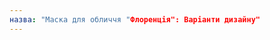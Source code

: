 ```yaml
---
назва: "Маска для обличчя "Флоренція": Варіанти дизайну"
---
```


<PatternOptions pattern='florence' />

